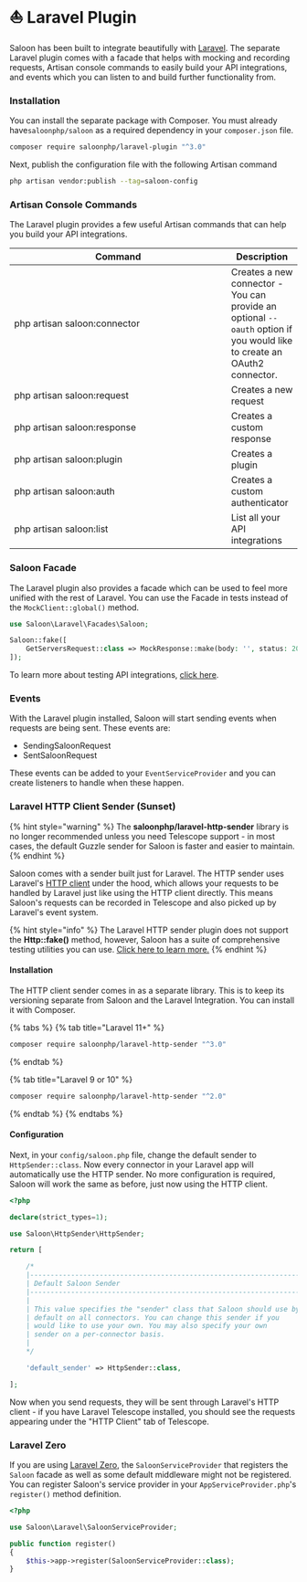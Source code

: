 # ⛵ Laravel Plugin

Saloon has been built to integrate beautifully with [Laravel](https://laravel.com). The separate Laravel plugin comes with a facade that helps with mocking and recording requests, Artisan console commands to easily build your API integrations, and events which you can listen to and build further functionality from.

### Installation

You can install the separate package with Composer. You must already have`saloonphp/saloon` as a required dependency in your `composer.json` file.

```bash
composer require saloonphp/laravel-plugin "^3.0"
```

Next, publish the configuration file with the following Artisan command

```bash
php artisan vendor:publish --tag=saloon-config
```

### Artisan Console Commands

The Laravel plugin provides a few useful Artisan commands that can help you build your API integrations.

<table><thead><tr><th width="364">Command</th><th>Description</th></tr></thead><tbody><tr><td>php artisan saloon:connector</td><td>Creates a new connector - You can provide an optional <code>--oauth</code> option if you would like to create an OAuth2 connector.</td></tr><tr><td>php artisan saloon:request</td><td>Creates a new request</td></tr><tr><td>php artisan saloon:response</td><td>Creates a custom response</td></tr><tr><td>php artisan saloon:plugin</td><td>Creates a plugin</td></tr><tr><td>php artisan saloon:auth</td><td>Creates a custom authenticator</td></tr><tr><td>php artisan saloon:list</td><td>List all your API integrations</td></tr></tbody></table>

### Saloon Facade

The Laravel plugin also provides a facade which can be used to feel more unified with the rest of Laravel. You can use the Facade in tests instead of the `MockClient::global()` method.

```php
use Saloon\Laravel\Facades\Saloon;

Saloon::fake([
    GetServersRequest::class => MockResponse::make(body: '', status: 200),
]);
```

To learn more about testing API integrations, [click here](../the-basics/testing/).

### Events

With the Laravel plugin installed, Saloon will start sending events when requests are being sent. These events are:

* SendingSaloonRequest
* SentSaloonRequest

These events can be added to your `EventServiceProvider` and you can create listeners to handle when these happen.

### Laravel HTTP Client Sender (Sunset)

{% hint style="warning" %}
The **saloonphp/laravel-http-sender** library is no longer recommended unless you need Telescope support - in most cases, the default Guzzle sender for Saloon is faster and easier to maintain.
{% endhint %}

Saloon comes with a sender built just for Laravel. The HTTP sender uses Laravel's [HTTP client](https://laravel.com/docs/9.x/http-client#main-content) under the hood, which allows your requests to be handled by Laravel just like using the HTTP client directly. This means Saloon's requests can be recorded in Telescope and also picked up by Laravel's event system.

{% hint style="info" %}
The Laravel HTTP sender plugin does not support the **Http::fake()** method, however, Saloon has a suite of comprehensive testing utilities you can use. [Click here to learn more.](../the-basics/testing/)
{% endhint %}

#### Installation

The HTTP client sender comes in as a separate library. This is to keep its versioning separate from Saloon and the Laravel Integration. You can install it with Composer.

{% tabs %}
{% tab title="Laravel 11+" %}
```bash
composer require saloonphp/laravel-http-sender "^3.0"
```
{% endtab %}

{% tab title="Laravel 9 or 10" %}
```bash
composer require saloonphp/laravel-http-sender "^2.0"
```
{% endtab %}
{% endtabs %}

#### Configuration

Next, in your `config/saloon.php` file, change the default sender to `HttpSender::class`. Now every connector in your Laravel app will automatically use the HTTP sender. No more configuration is required, Saloon will work the same as before, just now using the HTTP client.

```php
<?php

declare(strict_types=1);

use Saloon\HttpSender\HttpSender;

return [

    /*
    |--------------------------------------------------------------------------
    | Default Saloon Sender
    |--------------------------------------------------------------------------
    |
    | This value specifies the "sender" class that Saloon should use by
    | default on all connectors. You can change this sender if you
    | would like to use your own. You may also specify your own
    | sender on a per-connector basis.
    |
    */

    'default_sender' => HttpSender::class,

];
```

Now when you send requests, they will be sent through Laravel's HTTP client - if you have Laravel Telescope installed, you should see the requests appearing under the "HTTP Client" tab of Telescope.

### Laravel Zero

If you are using [Laravel Zero](https://github.com/laravel-zero/laravel-zero), the `SaloonServiceProvider` that registers the `Saloon` facade as well as some default middleware might not be registered. You can register Saloon's service provider in your `AppServiceProvider.php`'s `register()` method definition.

```php
<?php

use Saloon\Laravel\SaloonServiceProvider;

public function register()
{
    $this->app->register(SaloonServiceProvider::class);
}
```
